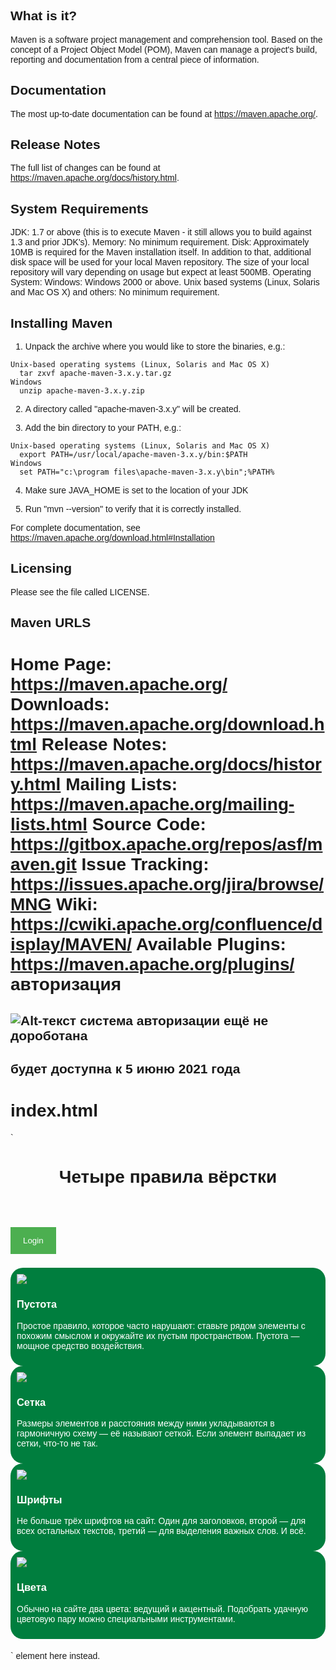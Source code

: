  What is it?
  -----------

  Maven is a software project management and comprehension tool. Based on
  the concept of a Project Object Model (POM), Maven can manage a project's
  build, reporting and documentation from a central piece of information.

  Documentation
  -------------

  The most up-to-date documentation can be found at https://maven.apache.org/.

  Release Notes
  -------------

  The full list of changes can be found at https://maven.apache.org/docs/history.html.

  System Requirements
  -------------------

  JDK:
    1.7 or above (this is to execute Maven - it still allows you to build against 1.3
    and prior JDK's).
  Memory:
    No minimum requirement.
  Disk:
    Approximately 10MB is required for the Maven installation itself. In addition to
    that, additional disk space will be used for your local Maven repository. The size
    of your local repository will vary depending on usage but expect at least 500MB.
  Operating System:
    Windows:
      Windows 2000 or above.
    Unix based systems (Linux, Solaris and Mac OS X) and others:
      No minimum requirement.

  Installing Maven
  ----------------

  1) Unpack the archive where you would like to store the binaries, e.g.:

    Unix-based operating systems (Linux, Solaris and Mac OS X)
      tar zxvf apache-maven-3.x.y.tar.gz
    Windows
      unzip apache-maven-3.x.y.zip

  2) A directory called "apache-maven-3.x.y" will be created.

  3) Add the bin directory to your PATH, e.g.:

    Unix-based operating systems (Linux, Solaris and Mac OS X)
      export PATH=/usr/local/apache-maven-3.x.y/bin:$PATH
    Windows
      set PATH="c:\program files\apache-maven-3.x.y\bin";%PATH%

  4) Make sure JAVA_HOME is set to the location of your JDK

  5) Run "mvn --version" to verify that it is correctly installed.

  For complete documentation, see https://maven.apache.org/download.html#Installation

  Licensing
  ---------

  Please see the file called LICENSE.

  Maven URLS
  ----------

  Home Page:          https://maven.apache.org/
  Downloads:          https://maven.apache.org/download.html
  Release Notes:      https://maven.apache.org/docs/history.html
  Mailing Lists:      https://maven.apache.org/mailing-lists.html
  Source Code:        https://gitbox.apache.org/repos/asf/maven.git
  Issue Tracking:     https://issues.apache.org/jira/browse/MNG
  Wiki:               https://cwiki.apache.org/confluence/display/MAVEN/
  Available Plugins:  https://maven.apache.org/plugins/
авторизация
===========
![Alt-текст](https://4.bp.blogspot.com/EJIfQVyo9XD89XsDkYI5Y5GjmytbV7UlxfGdc9UbdAZAfuBFYx4xQsgxqPd5cjQ71ak0rS_hR8OWtIaL1g=w1080-h608-p-no-v0 "")
система авторизации ещё не дороботана 
-------------------------------------
будет доступна к 5 июню 2021 года
---------------------------------
index.html
==========
`<!DOCTYPE html>
<html>
<head class="header">
  <meta charset="UTF-8">
  <title>
  Четыре правила вёрстки
                          </title>      
  <link rel="stylesheet" href="style.css">
   <link rel="shortcut icon" href="https://lh3.googleusercontent.com/UCgehEVAkaAq0nKhn5ZdTmDjU6SPE0I-DJfl0NLFivj2PVB56h2wMiAiAD2-UH5GJICV_4h5v7ECdKpcl15weCf3HVj8gT7W7_ZpaoMagOPMbfMvfL-UVva52p4OVuwOC-CwDZHBYV0XOFzDzvCeL9TYIn2Sjg4DudWQWkHUaFrV_gn5o_MlCKz2rGMbifsTqWuy3yu1F9bQF2SjqADrYmvnKrQFqOQ8MAehW4JyKk0wk8ktiuP6tJNWWphHaS5aahUvlOBkIeF7hIHUB3QI97brFb8XKqWd2ezV6PS2YXVAUm4mNiFZRt5cbdkxTz5YnmFUO3bFD-gXaFsmEaS02Ithysv3ojVbygPsDEL5xySTTZnqML14LjnHzT8sEGn0wfR_fRYPxbBXEuDbt7uk0OzOGvxi-Ebt8QCLkSCgp8LSjegeczt1-Y9SmQL4OmMz1pHzxwwS8xCoRelyvfMEzVkK_5ieyQnIVJEccIjsBMZA3XrHA4FmjqRBgpl6QT_TOP73s_c5xkpRCfx3dH23zlUKhf8mR25vQPMhtPbEYvLAuCMF5XhHRZCLBzrdICeEO9St-XLa6aqRtPcyTjVW3U_hoTQkvL8y7aEihLRvxhWc6g6tNpl-uu3s1h3Sr5f0M1MI7K7Kwbp1XPswpUit_O6pHmFz7orvp8PAwUd1NXkZGdeuXkJfpe8jC2FU3eY=w328-h249-no?authuser=0" type="image/x-icon">
</head>
<body>
<script src="https://cdnjs.cloudflare.com/ajax/libs/jquery/3.3.1/jquery.min.js"></script>
<script src="jquery.cookie.js"></script>
<header class="header">
    <div class="overlay">
      <h1 class="header-title">Четыре правила вёрстки</h1>
    </div>
  </header>
  <div dir="ltr" style="text-align: left;" trbidi="on">
<html>
<head>

<style>
body {font-family: Arial, Helvetica, sans-serif;}

/* Full-width input fields */
input[type=text], input[type=password] {
    width: 100%;
    padding: 12px 20px;
    margin: 8px 0;
    display: inline-block;
    border: 1px solid #ccc;
    box-sizing: border-box;
}

/* Set a style for all buttons */
button {
    background-color: #4CAF50;
    color: white;
    padding: 14px 20px;
    margin: 8px 0;
    border: none;
    cursor: pointer;
    width: 100%;
}

button:hover {
    opacity: 0.8;
}

/* Extra styles for the cancel button */
.cancelbtn {
    width: auto;
    padding: 10px 18px;
    background-color: #f44336;
}

/* Center the image and position the close button */
.imgcontainer {
    text-align: center;
    margin: 24px 0 12px 0;
    position: relative;
}

img.avatar {
    width: 40%;
    border-radius: 50%;
    margin: 10px auto;
}

.container {
    padding: 16px;
}

span.psw {
    float: right;
    padding-top: 16px;
}

/* The Modal (background) */
.modal {
    display: none; /* Hidden by default */
    position: fixed; /* Stay in place */
    z-index: 1; /* Sit on top */
    left: 0;
    top: 0;
    width: 100%; /* Full width */
    height: 100%; /* Full height */
    overflow: auto; /* Enable scroll if needed */
    background-color: rgb(0,0,0); /* Fallback color */
    background-color: rgba(0,0,0,0.4); /* Black w/ opacity */
    padding-top: 60px;
}

/* Modal Content/Box */
.modal-content {
    background-color: #fefefe;
    margin: 5% auto 15% auto; /* 5% from the top, 15% from the bottom and centered */
    border: 1px solid #888;
    width: 80%; /* Could be more or less, depending on screen size */
}

/* The Close Button (x) */
.close {
    position: absolute;
    right: 25px;
    top: 0;
    color: #000;
    font-size: 35px;
    font-weight: bold;
}

.close:hover,
.close:focus {
    color: red;
    cursor: pointer;
}

/* Add Zoom Animation */
.animate {
    -webkit-animation: animatezoom 0.6s;
    animation: animatezoom 0.6s
}

@-webkit-keyframes animatezoom {
    from {-webkit-transform: scale(0)} 
    to {-webkit-transform: scale(1)}
}
    
@keyframes animatezoom {
    from {transform: scale(0)} 
    to {transform: scale(1)}
}

/* Change styles for span and cancel button on extra small screens */
@media screen and (max-width: 300px) {
    span.psw {
       display: block;
       float: none;
    }
    .cancelbtn {
       width: 100%;
    }
}
</style>
</head>
<body>
    <style>
   .card {
    background: #007E3E; /* Цвет фона */
    color: #fff; /* Цвет текста */
    padding: 10px; /* Поля вокруг текста */
    border-radius: 20px; /* Уголки */
   }
  </style>
 </head>
 <body>
<script>
  window.onload = function () {
    document.body.classList.add('loaded_hiding');
    window.setTimeout(function () {
      document.body.classList.add('loaded');
      document.body.classList.remove('loaded_hiding');
    }, 500);
  }
</script>
<div class="preloader">
  <div class="preloader__row">
    <div class="preloader__item"></div>
    <div class="preloader__item"></div>
  </div>
</div>
<style>

.preloader {
  /*фиксированное позиционирование*/
  position: fixed;
  /* координаты положения */
  left: 0;
  top: 0;
  right: 0;
  bottom: 0;
  /* фоновый цвет элемента */
  background: #e0e0e0;
  /* размещаем блок над всеми элементами на странице (это значение должно быть больше, чем у любого другого позиционированного элемента на странице) */
  z-index: 1001;
}

.preloader__row {
  position: relative;
  top: 50%;
  left: 50%;
  width: 70px;
  height: 70px;
  margin-top: -35px;
  margin-left: -35px;
  text-align: center;
  animation: preloader-rotate 2s infinite linear;
}

.preloader__item {
  position: absolute;
  display: inline-block;
  top: 0;
  background-color: #337ab7;
  border-radius: 100%;
  width: 35px;
  height: 35px;
  animation: preloader-bounce 2s infinite ease-in-out;
}

.preloader__item:last-child {
  top: auto;
  bottom: 0;
  animation-delay: -1s;
}

@keyframes preloader-rotate {
  100% {
    transform: rotate(360deg);
  }
}

@keyframes preloader-bounce {

  0%,
  100% {
    transform: scale(0);
  }

  50% {
    transform: scale(1);
  }
}

.loaded_hiding .preloader {
  transition: 0.3s opacity;
  opacity: 0;
}

.loaded .preloader {
  display: none;
}
</style>
<button onclick="document.getElementById('id01').style.display='block'" style="width: auto;">Login</button>

<div class="modal" id="id01">
  
  <form action="/action_page.php" class="modal-content animate">
    <div class="imgcontainer">
      <span class="close" onclick="document.getElementById('id01').style.display='none'" title="Close Modal">×</span><div class="separator" style="clear: both; text-align: center;">
<a href="https://4.bp.blogspot.com/EJIfQVyo9XD89XsDkYI5Y5GjmytbV7UlxfGdc9UbdAZAfuBFYx4xQsgxqPd5cjQ71ak0rS_hR8OWtIaL1g=w1080-h608-p-no-v0" imageanchor="1" style="margin-left: 1em; margin-right: 1em;"><img border="0" data-original-height="608" data-original-width="1080" height="360" src="https://4.bp.blogspot.com/EJIfQVyo9XD89XsDkYI5Y5GjmytbV7UlxfGdc9UbdAZAfuBFYx4xQsgxqPd5cjQ71ak0rS_hR8OWtIaL1g=w1080-h608-p-no-v0" width="640" /></a></div>
</div>
<div class="container">
      <label for="uname"><b>Username</b></label>
      <input name="uname" placeholder="Enter Username" required="" type="text" />

      <label for="psw"><b>Password</b></label>
      <input name="psw" placeholder="Enter Password" required="" type="password" />
        
      <button type="submit">Login</button>
      <label>
        <input checked="checked" name="remember" type="checkbox" /> Remember me
      </label>
    </div>
<div class="container" style="background-color: #f1f1f1;">
      <button class="cancelbtn" onclick="document.getElementById('id01').style.display='none'" type="button">Cancel</button>
      <span class="psw">Forgot <a href="https://draft.blogger.com/u/1/blogger.g?blogID=5042441321428311860#">password?</a></span>
    </div>
</form>
</div>
<script>
// Get the modal
var modal = document.getElementById('id01');

// When the user clicks anywhere outside of the modal, close it
window.onclick = function(event) {
    if (event.target == modal) {
        modal.style.display = "none";
    }
}
</script>

</body>
</html>



</div>

  <section class="content">
    <div class="card">
      <img class="card-image"
           src="https://pictures.s3.yandex.net/frontend-developer/free-course/card-1.jpg">
      <h3 name = "Пустота"class="card-title">Пустота</h3>
      <p class="card-text">Простое правило, которое часто нарушают: ставьте рядом элементы с похожим смыслом и окружайте их пустым пространством. Пустота — мощное средство воздействия.</p>
    </div>
    <div class="card  no-right-margin">
      <img class="card-image"
           src="https://pictures.s3.yandex.net/frontend-developer/free-course/card-2.jpg">
      <h3 name = "Сетка" class="card-title">Сетка</h3>
      <p class="card-text">Размеры элементов и расстояния между ними укладываются в гармоничную схему — её называют сеткой. Если элемент выпадает из сетки, что-то не так.</p>
    </div>
    <div class="card">
    <img class="card-image" src="https://pictures.s3.yandex.net/frontend-developer/free-course/card-3.jpg">  
    <h3 name = "Шрифты" class="card-title">Шрифты</h3>  
    <p class="card-text">Не больше трёх шрифтов на сайт. Один для заголовков, второй — для всех остальных текстов, третий — для выделения важных слов. И всё.</p>
</div>
    <div class="card no-right-margin">
    <img class="card-image" src="https://pictures.s3.yandex.net/frontend-developer/free-course/card-4.jpg">  
    <h3 name = "Цвета" class="card-title">Цвета</h3>  
    <p class="card-text">Обычно на сайте два цвета: ведущий и акцентный. Подобрать удачную цветовую пару можно специальными инструментами.</p>
</div>
  </section>
<footer class="footer">
    <h4 class="footer-author"></h4>
</footer>
  <script src="//code-ya.jivosite.com/widget/mmXR2vT1ww" async></script>
</div>
</body>
</html>` element here instead.
